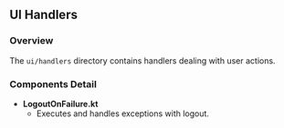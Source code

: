 ## UI Handlers

### Overview

The `ui/handlers` directory contains handlers dealing with user actions.

### Components Detail

- **LogoutOnFailure.kt**
  - Executes and handles exceptions with logout.